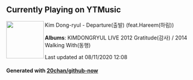 ## Currently Playing on YTMusic

[<img align="left" width="100" src="https://lh3.googleusercontent.com/cByk5JvPgjv0J1xXv4-6RsPYxi2WEizzCGPwuOU7OIrFu5QeYr6AzM8K0Y8BeaDl-WnjMHzjdjoW7-U">](https://music.youtube.com/channel/UCqm64m5IPrzOFIHETvcsa0A)

Kim Dong-ryul - Departure(출발) (feat.Hareem(하림))

**Albums**: KIMDONGRYUL LIVE 2012 Gratitude(감사) / 2014 Walking With(동행)

Last updated at 08/11/2020 12:08

#### Generated with [20chan/github-now](https://github.com/20chan/github-now)


<!--
**20chan/20chan** is a ✨ _special_ ✨ repository because its `README.md` (this file) appears on your GitHub profile.

Here are some ideas to get you started:

- 🔭 I’m currently working on ...
- 🌱 I’m currently learning ...
- 👯 I’m looking to collaborate on ...
- 🤔 I’m looking for help with ...
- 💬 Ask me about ...
- 📫 How to reach me: ...
- 😄 Pronouns: ...
- ⚡ Fun fact: ...
-->
